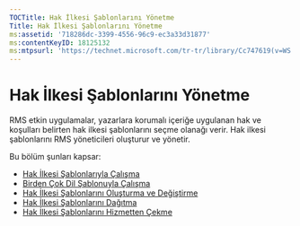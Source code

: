 ```yaml
---
TOCTitle: Hak İlkesi Şablonlarını Yönetme
Title: Hak İlkesi Şablonlarını Yönetme
ms:assetid: '718286dc-3399-4556-96c9-ec3a33d31877'
ms:contentKeyID: 18125132
ms:mtpsurl: 'https://technet.microsoft.com/tr-tr/library/Cc747619(v=WS.10)'
---
```


Hak İlkesi Şablonlarını Yönetme
===============================

RMS etkin uygulamalar, yazarlara korumalı içeriğe uygulanan hak ve koşulları belirten hak ilkesi şablonlarını seçme olanağı verir. Hak ilkesi şablonlarını RMS yöneticileri oluşturur ve yönetir.

Bu bölüm şunları kapsar:

-   [Hak İlkesi Şablonlarıyla Çalışma](https://technet.microsoft.com/ff4f1143-f6b9-4dd8-aa4c-c2cbbf6fdf06)
-   [Birden Çok Dil Şablonuyla Çalışma](https://technet.microsoft.com/349eb457-9c0f-423d-97ff-2e40b714a4eb)
-   [Hak İlkesi Şablonlarını Oluşturma ve Değiştirme](https://technet.microsoft.com/6014176f-ef71-4d29-b3e3-da129c18563d)
-   [Hak İlkesi Şablonlarını Dağıtma](https://technet.microsoft.com/ae6fa26f-d744-4ac9-9eb1-728ffab87bfe)
-   [Hak İlkesi Şablonlarını Hizmetten Çekme](https://technet.microsoft.com/32bf98c7-edda-4507-a4b8-4c11bddd6e60)
